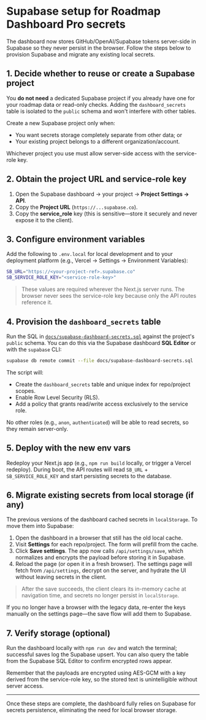 # Supabase setup for Roadmap Dashboard Pro secrets

The dashboard now stores GitHub/OpenAI/Supabase tokens server-side in Supabase so they never persist in the browser. Follow the steps below to provision Supabase and migrate any existing local secrets.

## 1. Decide whether to reuse or create a Supabase project

You **do not need** a dedicated Supabase project if you already have one for your roadmap data or read-only checks. Adding the `dashboard_secrets` table is isolated to the `public` schema and won\'t interfere with other tables.

Create a new Supabase project only when:

- You want secrets storage completely separate from other data; or
- Your existing project belongs to a different organization/account.

Whichever project you use must allow server-side access with the service-role key.

## 2. Obtain the project URL and service-role key

1. Open the Supabase dashboard → your project → **Project Settings → API**.
2. Copy the **Project URL** (`https://...supabase.co`).
3. Copy the **service_role** key (this is sensitive—store it securely and never expose it to the client).

## 3. Configure environment variables

Add the following to `.env.local` for local development and to your deployment platform (e.g., Vercel → Settings → Environment Variables):

```bash
SB_URL="https://<your-project-ref>.supabase.co"
SB_SERVICE_ROLE_KEY="<service-role-key>"
```

> These values are required wherever the Next.js server runs. The browser never sees the service-role key because only the API routes reference it.

## 4. Provision the `dashboard_secrets` table

Run the SQL in [`docs/supabase-dashboard-secrets.sql`](./supabase-dashboard-secrets.sql) against the project\'s `public` schema. You can do this via the Supabase dashboard **SQL Editor** or with the `supabase` CLI:

```bash
supabase db remote commit --file docs/supabase-dashboard-secrets.sql
```

The script will:

- Create the `dashboard_secrets` table and unique index for repo/project scopes.
- Enable Row Level Security (RLS).
- Add a policy that grants read/write access exclusively to the service role.

No other roles (e.g., `anon`, `authenticated`) will be able to read secrets, so they remain server-only.

## 5. Deploy with the new env vars

Redeploy your Next.js app (e.g., `npm run build` locally, or trigger a Vercel redeploy). During boot, the API routes will read `SB_URL` + `SB_SERVICE_ROLE_KEY` and start persisting secrets to the database.

## 6. Migrate existing secrets from local storage (if any)

The previous versions of the dashboard cached secrets in `localStorage`. To move them into Supabase:

1. Open the dashboard in a browser that still has the old local cache.
2. Visit **Settings** for each repo/project. The form will prefill from the cache.
3. Click **Save settings**. The app now calls `/api/settings/save`, which normalizes and encrypts the payload before storing it in Supabase.
4. Reload the page (or open it in a fresh browser). The settings page will fetch from `/api/settings`, decrypt on the server, and hydrate the UI without leaving secrets in the client.

> After the save succeeds, the client clears its in-memory cache at navigation time, and secrets no longer persist in `localStorage`.

If you no longer have a browser with the legacy data, re-enter the keys manually on the settings page—the save flow will add them to Supabase.

## 7. Verify storage (optional)

Run the dashboard locally with `npm run dev` and watch the terminal; successful saves log the Supabase upsert. You can also query the table from the Supabase SQL Editor to confirm encrypted rows appear.

Remember that the payloads are encrypted using AES-GCM with a key derived from the service-role key, so the stored text is unintelligible without server access.

---

Once these steps are complete, the dashboard fully relies on Supabase for secrets persistence, eliminating the need for local browser storage.
